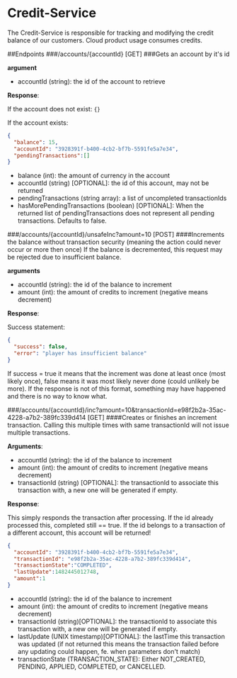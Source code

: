 # Credit-Service
The Credit-Service is responsible for tracking and modifying the credit balance of our customers. Cloud product usage consumes credits.

##Endpoints
###/accounts/{accountId} [GET]
###Gets an account by it's id

**argument**
- accountId (string): the id of the account to retrieve

**Response**:
 
 If the account does not exist: ```{}```
 
 If the account exists:
```json
{
  "balance": 15,
  "accountId": "3928391f-b400-4cb2-bf7b-5591fe5a7e34",
  "pendingTransactions":[]
}
```
- balance (int): the amount of currency in the account
- accountId (string) [OPTIONAL]: the id of this account, may not be returned
- pendingTransactions (string array): a list of uncompleted transactionIds
- hasMorePendingTransactions (boolean) [OPTIONAL]: When the returned list of pendingTransactions does not represent all pending transactions. Defaults to false.

###/accounts/{accountId}/unsafeInc?amount=10 [POST]
####Increments the balance without transaction security (meaning the action could never occur or more then once)
If the balance is decremented, this request may be rejected due to insufficient balance.

**arguments**
- accountId (string): the id of the balance to increment
- amount (int): the amount of credits to increment (negative means decrement)

**Response**:

Success statement:
```json
{
  "success": false,
  "error": "player has insufficient balance"
}
```
If success = true it means that the increment was done at least once (most likely once), false means it was most likely never done (could unlikely be more).
If the response is not of this format, something may have happened and there is no way to know what.

###/accounts/{accountId}/inc?amount=10&transactionId=e98f2b2a-35ac-4228-a7b2-389fc339d414 [GET]
####Creates or finishes an increment transaction. Calling this multiple times with same transactionId will not issue multiple transactions.

**Arguments**:
- accountId (string): the id of the balance to increment
- amount (int): the amount of credits to increment (negative means decrement)
- transactionId (string) [OPTIONAL]: the transactionId to associate this transaction with, a new one will be generated if empty.

**Response**:

This simply responds the transaction after processing. If the id already processed this, completed still == true. If the id belongs to a transaction of a different account, this account will be returned!
```json
{
  "accountId": "3928391f-b400-4cb2-bf7b-5591fe5a7e34",
  "transactionId": "e98f2b2a-35ac-4228-a7b2-389fc339d414",
  "transactionState":"COMPLETED",
  "lastUpdate":1482445012748,
  "amount":1
}
```

- accountId (string): the id of the balance to increment
- amount (int): the amount of credits to increment (negative means decrement)
- transactionId (string)[OPTIONAL]: the transactionId to associate this transaction with, a new one will be generated if empty.
- lastUpdate (UNIX timestamp)[OPTIONAL]: the lastTime this transaction was updated (if not returned this means the transaction failed before any updating could happen, fe. when parameters don't match)
- transactionState (TRANSACTION_STATE): Either NOT_CREATED, PENDING, APPLIED, COMPLETED, or CANCELLED.
